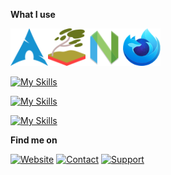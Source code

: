 **What I use**

<img src="./arch.svg" height="60" width="60"><img src="./sway.svg" height="60" width="60"><img src="./nvim.svg" height="60" width="60"><img src="./firefox.svg" height="60" width="60">

[![My Skills](https://skillicons.dev/icons?i=typescript,javascript,php,go,python)](https://skillicons.dev)

[![My Skills](https://skillicons.dev/icons?i=vue,react,tailwind,nextjs,express,nodejs,laravel,mysql,postgres)](https://skillicons.dev)

[![My Skills](https://skillicons.dev/icons?i=figma,redux,prisma,tauri,git)](https://skillicons.dev)

**Find me on**

[![Website](https://img.shields.io/badge/-Ahmed.systems-darkslategray?logo=Firefox&style=for-the-badge&logoColor=white)](https://ahmed.systems)
[![Contact](https://img.shields.io/badge/-Telegram-darkslategray?logo=Telegram&style=for-the-badge&logoColor=white)](https://t.me/ahmedkabd)
[![Support](https://img.shields.io/badge/-Donate-darkslategray?logo=Buymeacoffee&style=for-the-badge&logoColor=white)](https://www.buymeacoffee.com/ahmeddots)
